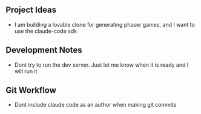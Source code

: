 ## Project Ideas

- I am building a lovable clone for generating phaser games, and I want to use the claude-code sdk

## Development Notes

- Dont try to run the dev server. Just let me know when it is ready and I will run it

## Git Workflow

- Dont include claude code as an author when making git commits